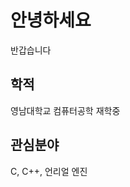 <h1>안녕하세요</h1>

<p>반갑습니다</p>

<h2>학적</h2>

<p>영남대학교 컴퓨터공학 재학중</p>

<h2>관심분야</h2>

<p>C, C++, 언리얼 엔진</p>
